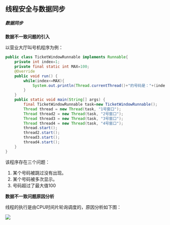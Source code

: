 ## 线程安全与数据同步

##### 数据同步

**数据不一致问题的引入**

以营业大厅叫号机程序为例：

```java
public class TicketWindowRunnable implements Runnable{
    private int index=1;
    private final static int MAX=100;
    @Override
    public void run() {
        while(index<=MAX){
            System.out.println(Thread.currentThread()+"的号码是："+(index++));
        }
    }
    public static void main(String[] args) {
        final TicketWindowRunnable task=new TicketWindowRunnable();
        Thread thread = new Thread(task, "1号窗口");
        Thread thread2 = new Thread(task, "2号窗口");
        Thread thread3 = new Thread(task, "3号窗口");
        Thread thread4 = new Thread(task, "4号窗口");
        thread.start();
        thread2.start();
        thread3.start();
        thread4.start();
    }
}
```

该程序存在三个问题：

1. 某个号码被跳过没有出现。
2. 某个号码被多次显示。
3. 号码超过了最大值100

**数据不一致问题原因分析**

线程的执行是由CPU时间片轮询调度的，原因分析如下图：

![](F:\__study__\hulianwang\study\note\java\java高并发编程详解\img\04_01thread.png)

